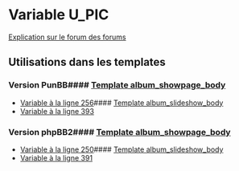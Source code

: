 # Variable U_PIC
[Explication sur le forum des forums](http://forum.forumactif.com/t294113-listing-des-variables#U_PIC)
## Utilisations dans les templates
### Version PunBB#### [Template album_showpage_body](punbb/album_showpage_body.md)
* [Variable à la ligne 256](../punbb/album_showpage_body.tpl#L256)#### [Template album_slideshow_body](punbb/album_slideshow_body.md)
* [Variable à la ligne 393](../punbb/album_slideshow_body.tpl#L393)
### Version phpBB2#### [Template album_showpage_body](subsilver/album_showpage_body.md)
* [Variable à la ligne 250](../subsilver/album_showpage_body.tpl#L250)#### [Template album_slideshow_body](subsilver/album_slideshow_body.md)
* [Variable à la ligne 391](../subsilver/album_slideshow_body.tpl#L391)